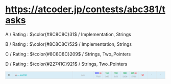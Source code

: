 # https://atcoder.jp/contests/abc381/tasks

A / Rating : $\color{#8C8C8C}31$ / Implementation, Strings

B / Rating : $\color{#8C8C8C}52$ / Implementation, Strings

C / Rating : $\color{#8C8C8C}209$ / Strings, Two_Pointers

D / Rating : $\color{#22741C}921$ / Strings, Two_Pointers

![My Image](https://github.com/kss418/Atcoder/blob/main/ABC/Images/Standings/381.png)
